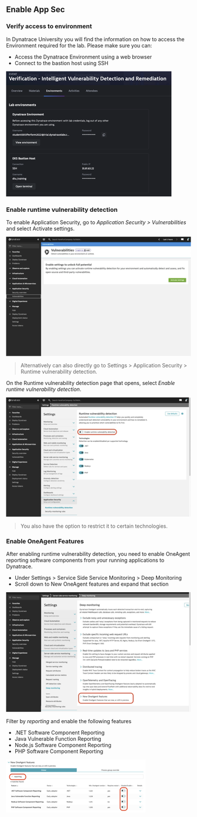 ## Enable App Sec
### Verify access to environment
In Dynatrace University you will find the information on how to access the Environment required for the lab. Please make sure you can:
- Access the Dynatrace Environment using a web browser
- Connect to the bastion host using SSH

![Environment](../../assets/images/1-1-environment.png)

### Enable runtime vulnerability detection

To enable Application Security,  go to *Application Security > Vulnerabilities* and select Activate settings.

![vulnerabilities](../../assets/images/1-2-vulnerabilities.png)

> Alternatively can also directly go to Settings > Application Security > Runtime vulnerability detection.

On the Runtime vulnerability detection page that opens, select *Enable runtime vulnerability detection*. 

![enable runtime vulnerability detection](../../assets/images/1-3-enable_vulnerability_detection.png)

> You also have the option to restrict it to certain technologies. 

### Enable OneAgent Features
After enabling runtime vulnerability detection, you need to enable OneAgent reporting software components from your running applications to Dynatrace.
- Under Settings > Service Side Service Monitoring > Deep Monitoring
- Scroll down to New OneAgent features and expand that section

![one agent features](../../assets/images/1-4-new-oneagent-features.png)

Filter by *reporting* and enable the following features
- .NET Software Component Reporting
- Java Vulnerable Function Reporting
- Node.js Software Component Reporting
- PHP Software Component Reporting

![software component reporting](../../assets/images/1-5-software-component-reporting.png)